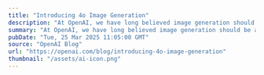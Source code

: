 ```yaml
---
title: "Introducing 4o Image Generation"
description: "At OpenAI, we have long believed image generation should be a primary capability of our language models. That’s why we’ve built our most advanced image generator yet into GPT‑4o. The result—image generation that is not only beautiful, but useful."
summary: "At OpenAI, we have long believed image generation should be a primary capability of our language models. That’s why we’ve built our most advanced image generator yet into GPT‑4o. The result—image generation that is not only beautiful, but useful."
pubDate: "Tue, 25 Mar 2025 11:05:00 GMT"
source: "OpenAI Blog"
url: "https://openai.com/blog/introducing-4o-image-generation"
thumbnail: "/assets/ai-icon.png"
---
```


